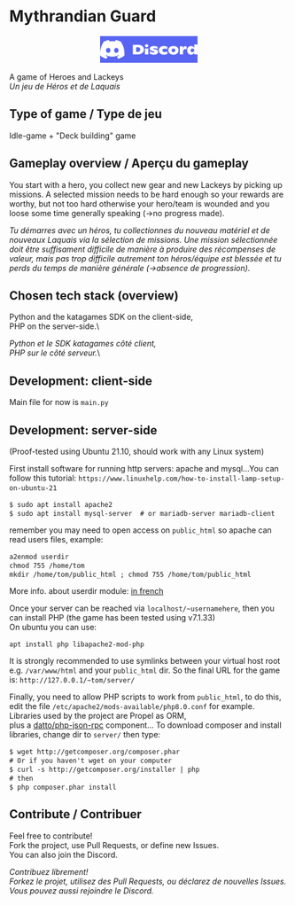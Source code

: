 # Mythrandian Guard

<center>
<a href="https://discord.gg/24DfrtvpXk"><img src="discord-logo.png" height="48"></a>
</center>

A game of Heroes and Lackeys\
*Un jeu de Héros et de Laquais*

## Type of game / Type de jeu

Idle-game + "Deck building" game


## Gameplay overview / Aperçu du gameplay

You start with a hero, you collect new gear and new Lackeys by picking up missions. A selected mission needs to be hard enough so your rewards are worthy, but not too hard otherwise your hero/team is wounded and you loose some time generally speaking (->no progress made).

*Tu démarres avec un héros, tu collectionnes du nouveau matériel et de nouveaux Laquais via la sélection de missions. Une mission sélectionnée doit être suffisament difficile de manière à produire des récompenses de valeur, mais pas trop difficile autrement ton héros/équipe est blessée et tu perds du temps de manière générale (->absence de progression).*

## Chosen tech stack (overview)

Python and the katagames SDK on the client-side,\
PHP on the server-side.\

*Python et le SDK katagames côté client,*\
*PHP sur le côté serveur.*\


## Development: client-side

Main file for now is `main.py`

## Development: server-side

(Proof-tested using Ubuntu 21.10, should work with any Linux system)

First install software for running http servers:
apache and mysql...You can follow this tutorial:
`https://www.linuxhelp.com/how-to-install-lamp-setup-on-ubuntu-21`


```
$ sudo apt install apache2
$ sudo apt install mysql-server  # or mariadb-server mariadb-client
```
remember you may need to open access on `public_html` so apache
can read users files, example:
```
a2enmod userdir
chmod 755 /home/tom
mkdir /home/tom/public_html ; chmod 755 /home/tom/public_html
```

More info. about userdir module:
[in french](https://fr.wikibooks.org/wiki/Apache/UserDir)



Once your server can be reached via `localhost/~usernamehere`,
then you can install PHP (the game has been tested using v7.1.33)\
On ubuntu you can use:

```
apt install php libapache2-mod-php
```

It is strongly recommended to use symlinks between your virtual host
root e.g. `/var/www/html` and your `public_html` dir.
So the final URL for the game is:
`http://127.0.0.1/~tom/server/`

Finally, you need to allow PHP scripts to work from `public_html`,
to do this, edit the file
`/etc/apache2/mods-available/php8.0.conf`
for example.
Libraries used by the project are Propel as ORM,\
plus a [datto/php-json-rpc](https://github.com/datto/php-json-rpc) component...
To download composer and install libraries, change dir to `server/` then type:


```
$ wget http://getcomposer.org/composer.phar
# Or if you haven't wget on your computer
$ curl -s http://getcomposer.org/installer | php
# then
$ php composer.phar install
```




## Contribute / Contribuer

Feel free to contribute!\
Fork the project, use Pull Requests, or define new Issues.\
You can also join the Discord.

*Contribuez librement!*\
*Forkez le projet, utilisez des Pull Requests, ou déclarez de nouvelles Issues.*\
*Vous pouvez aussi rejoindre le Discord.*
